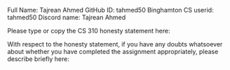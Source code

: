 Full Name: Tajrean Ahmed
GitHub ID: tahmed50
Binghamton CS userid: tahmed50
Discord name: Tajrean Ahmed

Please type or copy the CS 310 honesty statement here:

With respect to the honesty statement, if you have any doubts whatsoever 
about whether you have completed the assignment appropriately, 
please describe briefly here:


